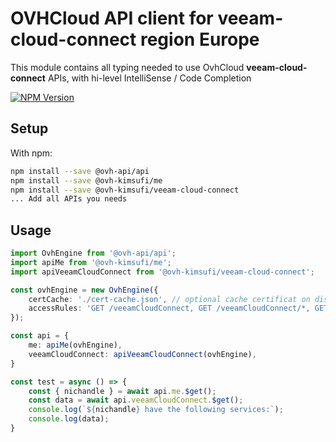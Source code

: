 # OVHCloud API client for **veeam-cloud-connect** region Europe

This module contains all typing needed to use OvhCloud **veeam-cloud-connect** APIs, with hi-level IntelliSense / Code Completion

[![NPM Version](https://img.shields.io/npm/v/@ovh-kimsufi/veeam-cloud-connect.svg?style=flat)](https://www.npmjs.org/package/@ovh-kimsufi/veeam-cloud-connect)

## Setup

With npm:

```bash
npm install --save @ovh-api/api
npm install --save @ovh-kimsufi/me
npm install --save @ovh-kimsufi/veeam-cloud-connect
... Add all APIs you needs
```

## Usage

```typescript
import OvhEngine from '@ovh-api/api';
import apiMe from '@ovh-kimsufi/me';
import apiVeeamCloudConnect from '@ovh-kimsufi/veeam-cloud-connect';

const ovhEngine = new OvhEngine({ 
    certCache: './cert-cache.json', // optional cache certificat on disk.
    accessRules: 'GET /veeamCloudConnect, GET /veeamCloudConnect/*, GET /me', // optional limit the requested privileges.
});

const api = {
    me: apiMe(ovhEngine),
    veeamCloudConnect: apiVeeamCloudConnect(ovhEngine),
}

const test = async () => {
    const { nichandle } = await api.me.$get();
    const data = await api.veeamCloudConnect.$get();
    console.log(`${nichandle} have the following services:`);
    console.log(data);
}
```
